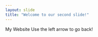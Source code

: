 ```yaml
---
layout: slide
title: "Welcome to our second slide!"
---
```

My Website
Use the left arrow to go back!

